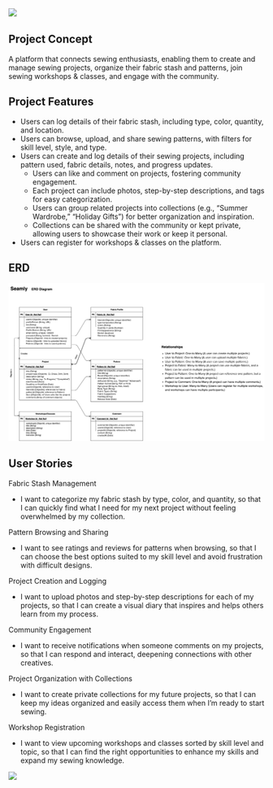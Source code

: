 <img src="/client/images/Header IMG Final.png">

## Project Concept
A platform that connects sewing enthusiasts, enabling them to create and manage sewing projects, organize their fabric stash and patterns, join sewing workshops & classes, and engage with the community. 

## Project Features

- Users can log details of their fabric stash, including type, color, quantity, and location.
- Users can browse, upload, and share sewing patterns, with filters for skill level, style, and type.
- Users can create and log details of their sewing projects, including pattern used, fabric details, notes, and progress updates.
  - Users can like and comment on projects, fostering community engagement.
  - Each project can include photos, step-by-step descriptions, and tags for easy categorization.
  - Users can group related projects into collections (e.g., “Summer Wardrobe,” “Holiday Gifts”) for better organization and inspiration.
  - Collections can be shared with the community or kept private, allowing users to showcase their work or keep it personal.
- Users can register for workshops & classes on the platform.

## ERD

<img src="/client/images/Seamly.drawio copy.png">

## User Stories

Fabric Stash Management
- I want to categorize my fabric stash by type, color, and quantity, so that I can quickly find what I need for my next project without feeling overwhelmed by my collection.

Pattern Browsing and Sharing
- I want to see ratings and reviews for patterns when browsing, so that I can choose the best options suited to my skill level and avoid frustration with difficult designs.

Project Creation and Logging
- I want to upload photos and step-by-step descriptions for each of my projects, so that I can create a visual diary that inspires and helps others learn from my process.

Community Engagement
- I want to receive notifications when someone comments on my projects, so that I can respond and interact, deepening connections with other creatives.

Project Organization with Collections
- I want to create private collections for my future projects, so that I can keep my ideas organized and easily access them when I’m ready to start sewing.

Workshop Registration
- I want to view upcoming workshops and classes sorted by skill level and topic, so that I can find the right opportunities to enhance my skills and expand my sewing knowledge.

<img src="/client/images/Footer IMG.png">